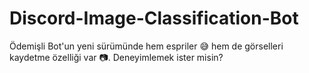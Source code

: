 # Discord-Image-Classification-Bot
Ödemişli Bot'un yeni sürümünde hem espriler 😅 hem de görselleri kaydetme özelliği var 📷. Deneyimlemek ister misin?
